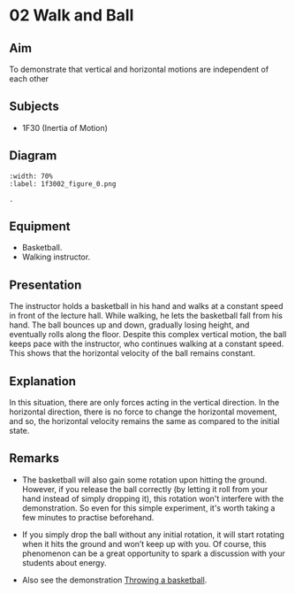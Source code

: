 # 02 Walk and Ball 
    
  
## Aim   
To demonstrate that vertical and horizontal motions are independent of each other
  
## Subjects   
* 1F30 (Inertia of Motion)   

## Diagram
    
```{figure} figures/figure_0.png
:width: 70%  
:label: 1f3002_figure_0.png  

. 
```

  
## Equipment   
 *  Basketball. 
 *  Walking instructor.
      
  
## Presentation   
The instructor holds a basketball in his hand and walks at a constant speed in front of the lecture hall. While walking, he lets the basketball fall from his hand. The ball bounces up and down, gradually losing height, and eventually rolls along the floor. Despite this complex vertical motion, the ball keeps pace with the instructor, who continues walking at a constant speed. This shows that the horizontal velocity of the ball remains constant. 

## Explanation   
In this situation, there are only forces acting in the vertical direction. In the horizontal direction, there is no force to change the horizontal movement, and so, the horizontal velocity remains the same as compared to the initial state.
  
## Remarks
 *  The basketball will also gain some rotation upon hitting the ground. However, if you release the ball correctly (by letting it roll from your hand instead of simply dropping it), this rotation won't interfere with the demonstration. So even for this simple experiment, it's worth taking a few minutes to practise beforehand.

* If you simply drop the ball without any initial rotation, it will start rotating when it hits the ground and won’t keep up with you. Of course, this phenomenon can be a great opportunity to spark a discussion with your students about energy.

 *  Also see the demonstration [Throwing a basketball](../../../1K%20apply%20newton/1K10%20Dynamic%20Torque/1K1005%20Throwing%20a%20Basketball/1K1005.md).
  
